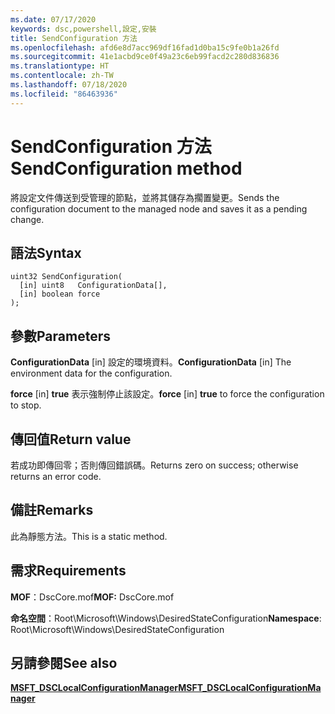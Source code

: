 ```yaml
---
ms.date: 07/17/2020
keywords: dsc,powershell,設定,安裝
title: SendConfiguration 方法
ms.openlocfilehash: afd6e8d7acc969df16fad1d0ba15c9fe0b1a26fd
ms.sourcegitcommit: 41e1acbd9ce0f49a23c6eb99facd2c280d836836
ms.translationtype: HT
ms.contentlocale: zh-TW
ms.lasthandoff: 07/18/2020
ms.locfileid: "86463936"
---
```

# <a name="sendconfiguration-method"></a><span data-ttu-id="fc29b-103">SendConfiguration 方法</span><span class="sxs-lookup"><span data-stu-id="fc29b-103">SendConfiguration method</span></span>

<span data-ttu-id="fc29b-104">將設定文件傳送到受管理的節點，並將其儲存為擱置變更。</span><span class="sxs-lookup"><span data-stu-id="fc29b-104">Sends the configuration document to the managed node and saves it as a pending change.</span></span>

## <a name="syntax"></a><span data-ttu-id="fc29b-105">語法</span><span class="sxs-lookup"><span data-stu-id="fc29b-105">Syntax</span></span>

```mof
uint32 SendConfiguration(
  [in] uint8   ConfigurationData[],
  [in] boolean force
);
```

## <a name="parameters"></a><span data-ttu-id="fc29b-106">參數</span><span class="sxs-lookup"><span data-stu-id="fc29b-106">Parameters</span></span>

<span data-ttu-id="fc29b-107">**ConfigurationData** \[in\] 設定的環境資料。</span><span class="sxs-lookup"><span data-stu-id="fc29b-107">**ConfigurationData** \[in\] The environment data for the configuration.</span></span>

<span data-ttu-id="fc29b-108">**force** \[in\] **true** 表示強制停止該設定。</span><span class="sxs-lookup"><span data-stu-id="fc29b-108">**force** \[in\] **true** to force the configuration to stop.</span></span>

## <a name="return-value"></a><span data-ttu-id="fc29b-109">傳回值</span><span class="sxs-lookup"><span data-stu-id="fc29b-109">Return value</span></span>

<span data-ttu-id="fc29b-110">若成功即傳回零；否則傳回錯誤碼。</span><span class="sxs-lookup"><span data-stu-id="fc29b-110">Returns zero on success; otherwise returns an error code.</span></span>

## <a name="remarks"></a><span data-ttu-id="fc29b-111">備註</span><span class="sxs-lookup"><span data-stu-id="fc29b-111">Remarks</span></span>

<span data-ttu-id="fc29b-112">此為靜態方法。</span><span class="sxs-lookup"><span data-stu-id="fc29b-112">This is a static method.</span></span>

## <a name="requirements"></a><span data-ttu-id="fc29b-113">需求</span><span class="sxs-lookup"><span data-stu-id="fc29b-113">Requirements</span></span>

<span data-ttu-id="fc29b-114">**MOF**：DscCore.mof</span><span class="sxs-lookup"><span data-stu-id="fc29b-114">**MOF:** DscCore.mof</span></span>

<span data-ttu-id="fc29b-115">**命名空間**：Root\Microsoft\Windows\DesiredStateConfiguration</span><span class="sxs-lookup"><span data-stu-id="fc29b-115">**Namespace**: Root\Microsoft\Windows\DesiredStateConfiguration</span></span>

## <a name="see-also"></a><span data-ttu-id="fc29b-116">另請參閱</span><span class="sxs-lookup"><span data-stu-id="fc29b-116">See also</span></span>

[<span data-ttu-id="fc29b-117">**MSFT_DSCLocalConfigurationManager**</span><span class="sxs-lookup"><span data-stu-id="fc29b-117">**MSFT_DSCLocalConfigurationManager**</span></span>](msft-dsclocalconfigurationmanager.md)
